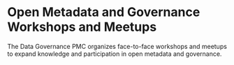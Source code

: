 <!-- SPDX-License-Identifier: CC-BY-4.0 -->
<!-- Copyright Contributors to the ODPi Data Governance project. -->

# Open Metadata and Governance Workshops and Meetups

The Data Governance PMC organizes face-to-face workshops and meetups to expand
knowledge and participation in open metadata and governance.
